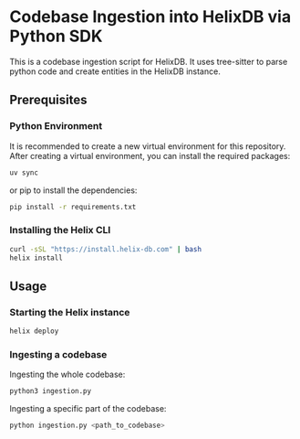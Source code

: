 # Codebase Ingestion into HelixDB via Python SDK

This is a codebase ingestion script for HelixDB. It uses tree-sitter to parse python code and create entities in the HelixDB instance.

## Prerequisites

### Python Environment
It is recommended to create a new virtual environment for this repository. After creating a virtual environment, you can install the required packages:
```bash
uv sync
```

or pip to install the dependencies:
```bash
pip install -r requirements.txt
```

### Installing the Helix CLI
```bash
curl -sSL "https://install.helix-db.com" | bash
helix install
```

## Usage
### Starting the Helix instance
```bash
helix deploy
```

### Ingesting a codebase
Ingesting the whole codebase:
```bash
python3 ingestion.py
```

Ingesting a specific part of the codebase:
```bash
python ingestion.py <path_to_codebase>
```